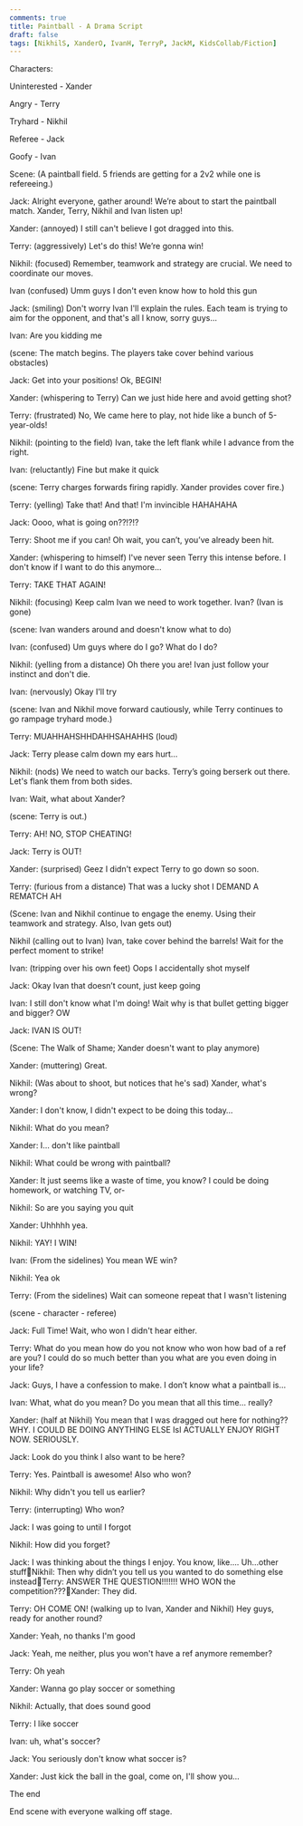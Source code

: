 ```yaml
---
comments: true
title: Paintball - A Drama Script
draft: false
tags: [NikhilS, XanderO, IvanH, TerryP, JackM, KidsCollab/Fiction]
---
```

 
Characters:

Uninterested - Xander

Angry - Terry

Tryhard - Nikhil

Referee  - Jack

Goofy - Ivan

Scene: (A paintball field. 5 friends are getting for a 2v2 while one is refereeing.)

Jack: Alright everyone, gather around! We’re about to start the paintball match. Xander, Terry, Nikhil and Ivan listen up!

Xander: (annoyed) I still can't believe I got dragged into this.

Terry: (aggressively) Let's do this! We’re gonna win!

Nikhil: (focused) Remember, teamwork and strategy are crucial. We need to coordinate our moves.

Ivan (confused) Umm guys I don't even know how to hold this gun

Jack: (smiling) Don't worry Ivan I'll explain the rules. Each team is trying to aim for the opponent, and that's all I know, sorry guys…

Ivan: Are you kidding me

(scene: The match begins. The players take cover behind various obstacles)

Jack: Get into your positions! Ok, BEGIN!

Xander: (whispering to Terry) Can we just hide here and avoid getting shot?

Terry: (frustrated) No, We came here to play, not hide like a bunch of 5-year-olds!

Nikhil: (pointing to the field) Ivan, take the left flank while I advance from the right.

Ivan: (reluctantly) Fine but make it quick

(scene: Terry charges forwards firing rapidly. Xander provides cover fire.)

Terry: (yelling) Take that! And that! I'm invincible HAHAHAHA

Jack: Oooo, what is going on??!?!?

Terry: Shoot me if you can! Oh wait, you can’t, you’ve already been hit.

Xander: (whispering to himself) I've never seen Terry this intense before. I don't know if I want to do this anymore…

Terry: TAKE THAT AGAIN!

Nikhil: (focusing) Keep calm Ivan we need to work together. Ivan? (Ivan is gone)

(scene: Ivan wanders around and doesn't know what to do)

Ivan: (confused) Um guys where do I go? What do I do?

Nikhil: (yelling from a distance) Oh there you are! Ivan just follow your instinct and don't die.

Ivan: (nervously) Okay I'll try

(scene: Ivan and Nikhil move forward cautiously, while Terry continues to go rampage tryhard mode.)

Terry: MUAHHAHSHHDAHHSAHAHHS (loud)

Jack: Terry please calm down my ears hurt…

Nikhil: (nods) We need to watch our backs. Terry’s going berserk out there. Let's flank them from both sides.

Ivan: Wait, what about Xander?

(scene: Terry is out.)

Terry: AH! NO, STOP CHEATING!

Jack: Terry is OUT!

Xander: (surprised) Geez I didn't expect Terry to go down so soon.

Terry: (furious from a distance) That was a lucky shot I DEMAND A REMATCH AH

(Scene: Ivan and Nikhil continue to engage the enemy. Using their teamwork and strategy. Also, Ivan gets out)

Nikhil (calling out to Ivan) Ivan, take cover behind the barrels! Wait for the perfect moment to strike!

Ivan: (tripping over his own feet) Oops I accidentally shot myself

Jack: Okay Ivan that doesn’t count, just keep going

Ivan: I still don't know what I'm doing! Wait why is that bullet getting bigger and bigger? OW

Jack: IVAN IS OUT!

(Scene: The Walk of Shame; Xander doesn't want to play anymore)

Xander: (muttering) Great.

Nikhil: (Was about to shoot, but notices that he's sad) Xander, what's wrong?

Xander: I don't know, I didn't expect to be doing this today…

Nikhil: What do you mean?

Xander: I… don't like paintball

Nikhil: What could be wrong with paintball?

Xander: It just seems like a waste of time, you know? I could be doing homework, or watching TV, or-

Nikhil: So are you saying you quit

Xander: Uhhhhh yea.

Nikhil: YAY! I WIN!

Ivan: (From the sidelines) You mean WE win?

Nikhil: Yea ok

Terry: (From the sidelines) Wait can someone repeat that I wasn't listening

(scene - character - referee)

Jack: Full Time! Wait, who won I didn't hear either.

Terry: What do you mean how do you not know who won how bad of a ref are you? I could do so much better than you what are you even doing in your life?

Jack: Guys, I have a confession to make. I don’t know what a paintball is…

Ivan: What, what do you mean? Do you mean that all this time… really?

Xander: (half at Nikhil) You mean that I was dragged out here for nothing?? WHY. I COULD BE DOING ANYTHING ELSE IsI ACTUALLY ENJOY RIGHT NOW. SERIOUSLY.

Jack: Look do you think I also want to be here?

Terry: Yes. Paintball is awesome! Also who won?

Nikhil: Why didn't you tell us earlier?

Terry: (interrupting) Who won?

Jack: I was going to until I forgot

Nikhil: How did you forget?

Jack: I was thinking about the things I enjoy. You know, like…. Uh…other stuffNikhil: Then why didn’t you tell us you wanted to do something else insteadTerry: ANSWER THE QUESTION!!!!!!! WHO WON the competition???Xander: They did.

Terry: OH COME ON! (walking up to Ivan, Xander and Nikhil) Hey guys, ready for another round?

Xander: Yeah, no thanks I'm good

Jack: Yeah, me neither, plus you won't have a ref anymore remember?

Terry: Oh yeah

Xander: Wanna go play soccer or something

Nikhil: Actually, that does sound good

Terry: I like soccer

Ivan: uh, what's soccer?

Jack: You seriously don't know what soccer is?

Xander: Just kick the ball in the goal, come on, I'll show you…

The end

End scene with everyone walking off stage.
